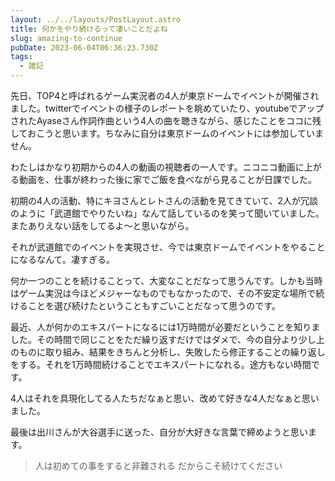 ```yaml
---
layout: ../../layouts/PostLayout.astro
title: 何かをやり続けるって凄いことだよね
slug: amazing-to-continue
pubDate: 2023-06-04T06:36:23.730Z
tags:
  - 雑記
---
```


先日、TOP4と呼ばれるゲーム実況者の4人が東京ドームでイベントが開催されました。twitterでイベントの様子のレポートを眺めていたり、youtubeでアップされたAyaseさん作詞作曲という4人の曲を聴きながら、感じたことをココに残しておこうと思います。ちなみに自分は東京ドームのイベントには参加していません。

わたしはかなり初期からの4人の動画の視聴者の一人です。ニコニコ動画に上がる動画を、仕事が終わった後に家でご飯を食べながら見ることが日課でした。

初期の4人の活動、特にキヨさんとレトさんの活動を見てきていて、2人が冗談のように「武道館でやりたいね」なんて話しているのを笑って聞いていました。またありえない話をしてるよ〜と思いながら。

それが武道館でのイベントを実現させ、今では東京ドームでイベントをやることになるなんて。凄すぎる。

何か一つのことを続けることって、大変なことだなって思うんです。しかも当時はゲーム実況は今ほどメジャーなものでもなかったので、その不安定な場所で続けることを選び続けたということもすごいことだなって思うのです。

最近、人が何かのエキスパートになるには1万時間が必要だということを知りました。その時間で同じことをただ繰り返すだけではダメで、今の自分より少し上のものに取り組み、結果をきちんと分析し、失敗したら修正することの繰り返しをする。それを1万時間続けることでエキスパートになれる。途方もない時間です。

4人はそれを具現化してる人たちだなぁと思い、改めて好きな4人だなぁと思いました。

最後は出川さんが大谷選手に送った、自分が大好きな言葉で締めようと思います。

> 人は初めての事をすると非難される だからこそ続けてください
